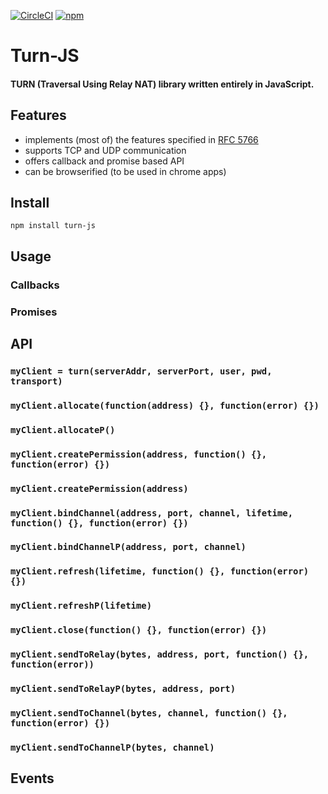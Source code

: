 [![CircleCI](https://circleci.com/gh/MicroMinion/turn-js.svg?style=shield)](https://circleci.com/gh/MicroMinion/turn-js)
[![npm](https://img.shields.io/npm/v/turn-js.svg)](https://npmjs.org/package/turn-js)

# Turn-JS
#### TURN (Traversal Using Relay NAT) library written entirely in JavaScript.

## Features

- implements (most of) the features specified in [RFC 5766](https://tools.ietf.org/html/rfc5766)
- supports TCP and UDP communication
- offers callback and promise based API
- can be browserified (to be used in chrome apps)

## Install

```
npm install turn-js
```

## Usage

### Callbacks

### Promises

## API

### `myClient = turn(serverAddr, serverPort, user, pwd, transport)`

### `myClient.allocate(function(address) {}, function(error) {})`

### `myClient.allocateP()`

### `myClient.createPermission(address, function() {}, function(error) {})`

### `myClient.createPermission(address)`

### `myClient.bindChannel(address, port, channel, lifetime, function() {}, function(error) {})`

### `myClient.bindChannelP(address, port, channel)`

### `myClient.refresh(lifetime, function() {}, function(error) {})`

### `myClient.refreshP(lifetime)`   

### `myClient.close(function() {}, function(error) {})`

### `myClient.sendToRelay(bytes, address, port, function() {}, function(error))`

### `myClient.sendToRelayP(bytes, address, port)`

### `myClient.sendToChannel(bytes, channel, function() {}, function(error) {})`

### `myClient.sendToChannelP(bytes, channel)`


## Events
